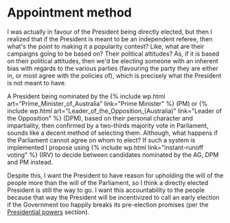 Appointment method
===================

I was actually in favour of the President being directly elected, but then I realized that if the President is meant to be an independent referee, then what's the point to making it a popularity contest? Like, what are their campaigns going to be based on? Their political attitudes? As, if it is based on their political attitudes, then we'd be electing someone with an inherent bias with regards to the various parties (favouring the party they are either in, or most agree with the policies of), which is precisely what the President is not meant to have.

A President being nominated by the {% include wp.html art="Prime_Minister_of_Australia" link="Prime Minister" %} (PM) or {% include wp.html art="Leader_of_the_Opposition_(Australia)" link="Leader of the Opposition" %} (DPM), based on their personal character and impartiality, then confirmed by a two-thirds majority vote in Parliament, sounds like a decent method of selecting them. Although, what happens if the Parliament cannot agree on whom to elect? If such a system is implemented I propose using {% include wp.html link="instant-runoff voting" %} (IRV) to decide between candidates nominated by the AG, DPM and PM instead. 

Despite this, I want the President to have reason for upholding the will of the people more than the will of the Parliament, so I think a directly elected President is still the way to go. I want this accountability to the people because that way the President will be incentivized to call an early election if the Government too happily breaks its pre-election promises (per the [Presidential powers](#Presidential-powers) section).